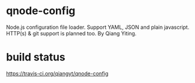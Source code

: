 # qnode-config

Node.js configuration file loader. Support YAML, JSON and plain javascript. HTTP(s) & git support is planned too. By Qiang Yiting.

# build status
https://travis-ci.org/qiangyt/qnode-config
